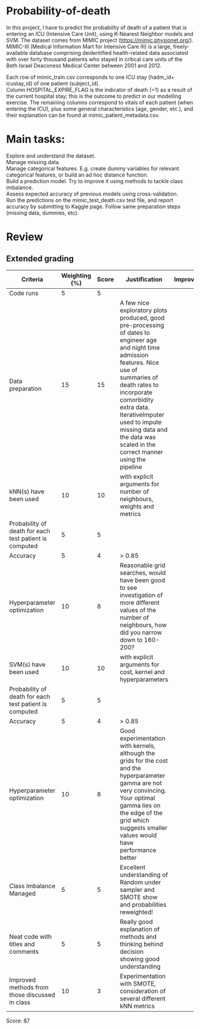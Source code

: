 # Probability-of-death
In this project, I have to predict the probability of death of a patient that is entering an ICU (Intensive Care Unit), using K-Nearest Neighbor models and SVM.
The dataset comes from MIMIC project (https://mimic.physionet.org/). MIMIC-III (Medical Information Mart for Intensive Care III) is a large, freely-available database comprising deidentified health-related data associated with over forty thousand patients who stayed in critical care units of the Beth Israel Deaconess Medical Center between 2001 and 2012.

Each row of mimic_train.csv corresponds to one ICU stay (hadm_id+ icustay_id) of one patient (subject_id). <br>
Column HOSPITAL_EXPIRE_FLAG is the indicator of death (=1) as a result of the current hospital stay; this is the outcome to predict in our modelling exercise. The remaining columns correspond to vitals of each patient (when entering the ICU), plus some general characteristics (age, gender, etc.), and their explanation can be found at mimic_patient_metadata.csv.
# Main tasks:
Explore and understand the dataset.<br>
Manage missing data.<br>
Manage categorical features. E.g. create dummy variables for relevant categorical features, or build an ad hoc distance function.<br>
Build a prediction model. Try to improve it using methods to tackle class imbalance.<br>
Assess expected accuracy of previous models using cross-validation.<br>
Run the predictions on the mimic_test_death.csv test file, and report accuracy by submitting to Kaggle page. Follow same preparation steps (missing data, dummies, etc).<br>
# Review 
## Extended grading

| Criteria | Weighting (%) | Score | Justification | Improvements  |
|----------|---------------|-------|---------------|---------------|
|Code runs | 5            |  5    |              |               |
|Data preparation |	15 | 15 | A few nice exploratory plots produced, good pre-processing of dates to engineer age and night time admission features. Nice use of summaries of death rates to incorporate comorbidity extra data. IterativeImputer used to impute missing data and the data was scaled in the correct manner using the pipeline
|kNN(s) have been used | 10 | 10 | with explicit arguments for number of neighbours, weights and metrics  | 
|Probability of death for each test patient is computed  | 5 | 5 | 
|Accuracy | 5 | 4 | > 0.85
|Hyperparameter optimization | 10 | 8 | Reasonable grid searches, would have been good to see investigation of more different values of the number of neighbours, how did you narrow down to 160-200?
|SVM(s) have been used | 10 | 10 | with explicit arguments for cost, kernel and hyperparameters | 
|Probability of death for each test patient is computed  | 5 | 5 | 
|Accuracy | 5 | 4 | > 0.85
|Hyperparameter optimization | 10 | 8 | Good experimentation with kernels, although the grids for the cost and the hyperparameter gamma are not very convincing. Your optimal gamma lies on the edge of the grid which suggests smaller values would have performance better
|Class Imbalance Managed | 5 | 5 | Excellent understanding of Random under sampler and SMOTE show and probabilities reweighted!
|Neat code with titles and comments | 5 | 5 | Really good explanation of methods and thinking behind decision showing good understanding 
|Improved methods from those discussed in class | 10 | 3 | Experimentation with SMOTE, consideration of several different kNN metrics

Score: 87
